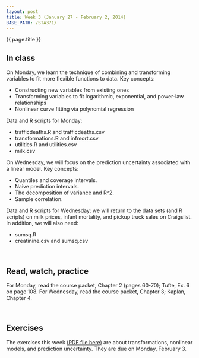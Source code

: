 ```yaml
---
layout: post
title: Week 3 (January 27 - February 2, 2014)
BASE_PATH: /STA371/
---
```

{{ page.title }}


In class
--------

On Monday, we learn the technique of combining and transforming variables to fit more flexible functions to data.  Key concepts:
* Constructing new variables from existing ones
* Transforming variables to fit logarithmic, exponential, and power-law relationships
* Nonlinear curve fitting via polynomial regression

Data and R scripts for Monday: 
* trafficdeaths.R and trafficdeaths.csv
* transformations.R and infmort.csv
* utilities.R and utilities.csv
* milk.csv


On Wednesday, we will focus on the prediction uncertainty associated with a linear model. Key concepts:
* Quantiles and coverage intervals.
* Naive prediction intervals.
* The decomposition of variance and R^2.
* Sample correlation.

Data and R scripts for Wednesday: we will return to the data sets (and R scripts) on milk prices, infant mortality, and pickup truck sales on Craigslist.  In addition, we will also need:
* sumsq.R
* creatinine.csv and sumsq.csv

<br>

Read, watch, practice
---------------------

For Monday, read the course packet, Chapter 2 (pages 60-70); Tufte, Ex. 6 on page 108.  For Wednesday, read the course packet, Chapter 3; Kaplan, Chapter 4.

<br>

Exercises
---------
The exercises this week [(PDF file here)](http://jgscott.github.com/STA371/exercises/exercises03.pdf) are about transformations, nonlinear models, and prediction uncertainty.  They are due on Monday, February 3.
